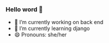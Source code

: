 ### Hello word 👋

- 🔭 I’m currently working on back end
- 🌱 I’m currently learning django
- 😄 Pronouns: she/her
